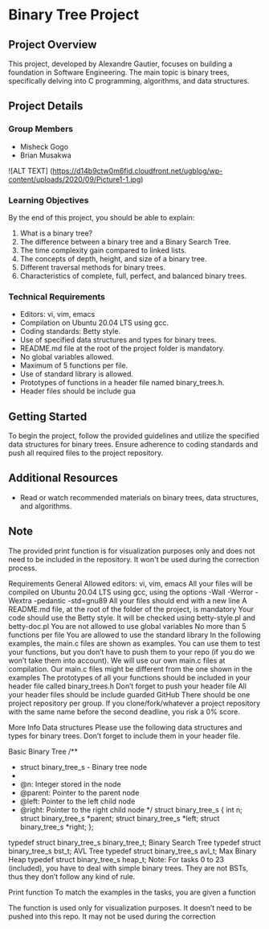# Binary Tree Project

## Project Overview

This project, developed by Alexandre Gautier, focuses on building a foundation in Software Engineering. The main topic is binary trees, specifically delving into C programming, algorithms, and data structures.

## Project Details

### Group Members
- Misheck Gogo
- Brian Musakwa

![ALT TEXT] (https://d14b9ctw0m6fid.cloudfront.net/ugblog/wp-content/uploads/2020/09/Picture1-1.jpg)


### Learning Objectives
By the end of this project, you should be able to explain:

1. What is a binary tree?
2. The difference between a binary tree and a Binary Search Tree.
3. The time complexity gain compared to linked lists.
4. The concepts of depth, height, and size of a binary tree.
5. Different traversal methods for binary trees.
6. Characteristics of complete, full, perfect, and balanced binary trees.

### Technical Requirements
- Editors: vi, vim, emacs
- Compilation on Ubuntu 20.04 LTS using gcc.
- Coding standards: Betty style.
- Use of specified data structures and types for binary trees.
- README.md file at the root of the project folder is mandatory.
- No global variables allowed.
- Maximum of 5 functions per file.
- Use of standard library is allowed.
- Prototypes of functions in a header file named binary_trees.h.
- Header files should be include gua

## Getting Started

To begin the project, follow the provided guidelines and utilize the specified data structures for binary trees. Ensure adherence to coding standards and push all required files to the project repository.

## Additional Resources
- Read or watch recommended materials on binary trees, data structures, and algorithms.

## Note
The provided print function is for visualization purposes only and does not need to be included in the repository. It won't be used during the correction process.


Requirements
General
Allowed editors: vi, vim, emacs
All your files will be compiled on Ubuntu 20.04 LTS using gcc, using the options -Wall -Werror -Wextra -pedantic -std=gnu89
All your files should end with a new line
A README.md file, at the root of the folder of the project, is mandatory
Your code should use the Betty style. It will be checked using betty-style.pl and betty-doc.pl
You are not allowed to use global variables
No more than 5 functions per file
You are allowed to use the standard library
In the following examples, the main.c files are shown as examples. You can use them to test your functions, but you don’t have to push them to your repo (if you do we won’t take them into account). We will use our own main.c files at compilation. Our main.c files might be different from the one shown in the examples
The prototypes of all your functions should be included in your header file called binary_trees.h
Don’t forget to push your header file
All your header files should be include guarded
GitHub
There should be one project repository per group. If you clone/fork/whatever a project repository with the same name before the second deadline, you risk a 0% score.

More Info
Data structures
Please use the following data structures and types for binary trees. Don’t forget to include them in your header file.

Basic Binary Tree
/**
 * struct binary_tree_s - Binary tree node
 *
 * @n: Integer stored in the node
 * @parent: Pointer to the parent node
 * @left: Pointer to the left child node
 * @right: Pointer to the right child node
 */
struct binary_tree_s
{
    int n;
    struct binary_tree_s *parent;
    struct binary_tree_s *left;
    struct binary_tree_s *right;
};

typedef struct binary_tree_s binary_tree_t;
Binary Search Tree
typedef struct binary_tree_s bst_t;
AVL Tree
typedef struct binary_tree_s avl_t;
Max Binary Heap
typedef struct binary_tree_s heap_t;
Note: For tasks 0 to 23 (included), you have to deal with simple binary trees. They are not BSTs, thus they don’t follow any kind of rule.

Print function
To match the examples in the tasks, you are given a function

The function is used only for visualization purposes. It doesn’t need to be pushed into this repo. It may not be used during the correction
